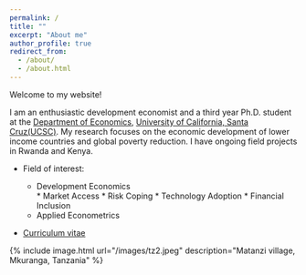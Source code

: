 ```yaml
---
permalink: /
title: ""
excerpt: "About me"
author_profile: true
redirect_from: 
  - /about/
  - /about.html
---
```








Welcome to my website! 

I am an enthusiastic development economist and a third year Ph.D. student at the [Department of Economics](https://economics.ucsc.edu/), [University of California, Santa Cruz(UCSC)](https://www.ucsc.edu/). My research focuses on the economic development of lower income countries and global poverty reduction. I have ongoing field projects in Rwanda and Kenya.

* Field of interest: 
	* <summary>Development Economics</summary>
		* Market Access
		* Risk Coping
		* Technology Adoption
		* Financial Inclusion
	</details>

	* <summary>Applied Econometrics</summary>
	</details>

* [Curriculum vitae](/files/CV_GuanghongXu.pdf)


{% include image.html url="/images/tz2.jpeg" description="Matanzi village, Mkuranga, Tanzania" %}
